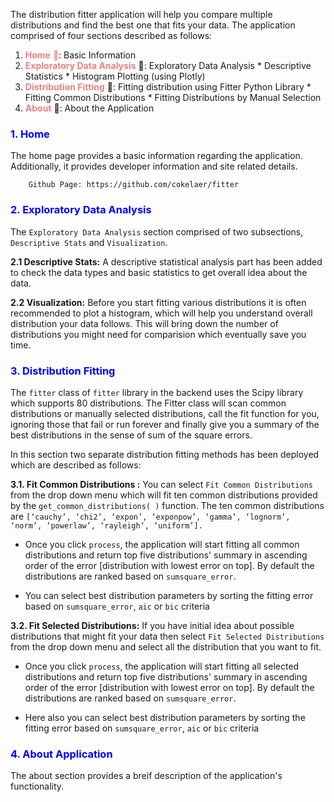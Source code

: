 The distribution fitter application will help you compare multiple distributions and find the best one that fits your data. The application comprised of four sections described as follows:


1. <span style="color:lightcoral">**Home** 🏡</span>: Basic Information
2. <span style="color:lightcoral">**Exploratory Data Analysis**</span> 🧮: Exploratory Data Analysis
			    * Descriptive Statistics
				* Histogram Plotting (using Plotly)
 3. <span style="color:lightcoral">**Distribution Fitting**</span> 🌈: Fitting distribution using Fitter Python Library
			    * Fitting Common Distributions
				* Fitting Distributions by Manual Selection
4. <span style="color:lightcoral">**About**</span> 📑: About the Application

### <span style="color:blue">1. Home</span>
The home page provides a basic information regarding the application. Additionally, it provides developer information and site related details.

		Github Page: https://github.com/cokelaer/fitter

### <span style="color:blue">2. Exploratory Data Analysis</span>
The ```Exploratory Data Analysis``` section comprised of two subsections, ```Descriptive Stats``` and ```Visualization```.

**2.1 Descriptive Stats:**
A descriptive statistical analysis part has been added to check the data types and basic statistics to get overall idea about the data.


**2.2 Visualization:** 
Before you start fitting various distributions it is often recommended to plot a histogram, which will help you understand overall distribution your data follows. This will bring down the number of distributions you might need for comparision which eventually save you time.

### <span style="color:blue">3. Distribution Fitting</span>
The ```fitter``` class of ```fitter``` library in the backend uses the Scipy library which supports 80 distributions. The Fitter class will scan common distributions or manually selected distributions, call the fit function for you, ignoring those that fail or run forever and finally give you a summary of the best distributions in the sense of sum of the square errors.  

In this section two separate distribution fitting methods has been deployed which are described as follows:  

**3.1. Fit Common Distributions :** You can select ```Fit Common Distributions``` from the drop down menu which will fit ten common distributions provided by the ```get_common_distributions( )``` function. The ten common distributions are ```[‘cauchy’, ‘chi2’, ‘expon’, ‘exponpow’, ‘gamma’, ‘lognorm’, ‘norm’, ‘powerlaw’, ‘rayleigh’, ‘uniform’].```

* Once you click ```process```, the application will start fitting all common distributions and return top five distributions' summary in ascending order of the error [distribution with lowest error on top]. By default the distributions are ranked based on ```sumsquare_error```. 

* You can select best distribution parameters by sorting the fitting error based on ```sumsquare_error```, ```aic``` or ```bic```
			criteria


**3.2. Fit Selected Distributions:** If you have initial idea about possible distributions that might fit your data then select ```Fit Selected Distributions``` from the drop down menu and select all the distribution that you want to fit.  

* Once you click ```process```, the application will start fitting all selected distributions and return top five distributions' summary in ascending order of the error [distribution with lowest error on top]. By default the distributions are ranked based on ```sumsquare_error```. 

* Here also you can select best distribution parameters by sorting the fitting error based on ```sumsquare_error```, ```aic``` or ```bic``` criteria

### <span style="color:blue">4. About Application</span>
The about section provides a breif description of the application's functionality.  
